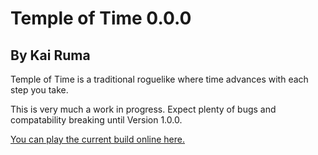 # Temple of Time 0.0.0
## By Kai Ruma

Temple of Time is a traditional roguelike where time advances with each step you take.

This is very much a work in progress. Expect plenty of bugs and compatability breaking until Version 1.0.0.

[You can play the current build online here.](https://kairuma.itch.io/templeoftime)